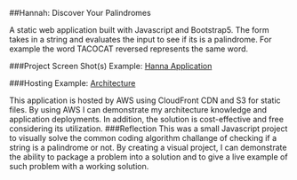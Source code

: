 ##Hannah:
Discover Your Palindromes

A static web application built with Javascript and Bootstrap5. The form takes in a string and evaluates the input to see if its is a palindrome. For example the word TACOCAT reversed represents the same word.

###Project Screen Shot(s)
Example:
[Hanna Application](./documentation/images/hannah-screenshot.png)

###Hosting
Example:
[Architecture](./documentation/images/s3-archtiecture.png)

This application is hosted by AWS using CloudFront CDN and S3 for static files. By using AWS I can demonstrate my architecture knowledge and application deployments. In addition, the solution is cost-effective and free considering its utilization.
###Reflection
This was a small Javascript project to visually solve the common coding algorithm challange of checking if a string is a palindrome or not.
By creating a visual project, I can demonstrate the ability to package a problem into a solution and to give a live example of such problem with a working solution.
